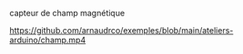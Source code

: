 capteur de champ magnétique



https://github.com/arnaudrco/exemples/blob/main/ateliers-arduino/champ.mp4


